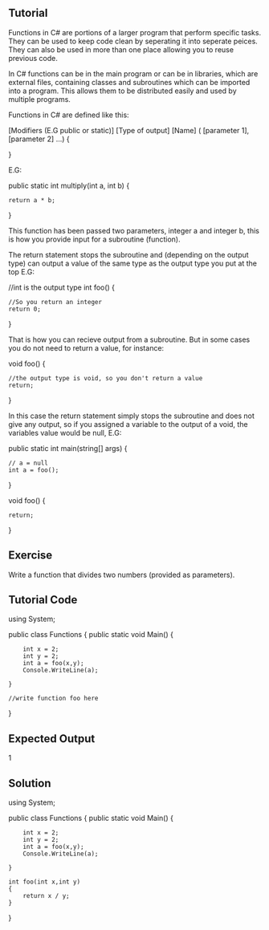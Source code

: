 Tutorial
--------

Functions in C# are portions of a larger program that perform specific tasks. They can be used to keep code clean by seperating it into seperate peices. They can also be used in more than one place allowing you to reuse previous code.

In C# functions can be in the main program or can be in libraries, which are external files, containing classes and subroutines which can be imported into a program. This allows them to be distributed easily and used by multiple programs.

Functions in C# are defined like this:

[Modifiers (E.G public or static)] [Type of output] [Name] ( [parameter 1],[parameter 2] ...)
{



}

E.G:

public static int multiply(int a, int b)
{

    return a * b;
    
}

This function has been passed two parameters, integer a and integer b, this is how you provide input for a subroutine (function). 

The return statement stops the subroutine and (depending on the output type) can output a value of the same type as the output type you put at the top E.G:


//int is the output type
int foo()
{

    //So you return an integer
    return 0;
    
}

That is how you can recieve output from a subroutine.
But in some cases you do not need to return a value, for instance:


void foo()
{

    //the output type is void, so you don't return a value
    return;
    
}

In this case the return statement simply stops the subroutine and does not give any output, so if you assigned a variable to the output of a void, the variables value would be null, E.G:


public static int main(string[] args)
{

    // a = null
    int a = foo();
    
}

void foo()
{

    return;
    
}

Exercise
--------

Write a function that divides two numbers (provided as parameters).

Tutorial Code
-------------


using System;

public class Functions
{
    public static void Main()
    {
    
        int x = 2;
        int y = 2;
        int a = foo(x,y);
        Console.WriteLine(a);
        
    }
    
    //write function foo here
}

Expected Output
---------------

1

Solution
--------


using System;

public class Functions
{
    public static void Main()
    {
    
        int x = 2;
        int y = 2;
        int a = foo(x,y);
        Console.WriteLine(a);
        
    }
    
    int foo(int x,int y)
    {
        return x / y;
    }
}


